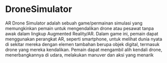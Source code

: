 # DroneSimulator

AR Drone Simulator adalah sebuah game/permainan simulasi yang memungkinkan pemain untuk mengendalikan drone atau pesawat tanpa awak dalam lingkup Augmented Reality/AR. Dalam game ini, pemain dapat menggunakan perangkat AR, seperti smartphone, untuk melihat dunia nyata di sekitar mereka dengan elemen tambahan berupa objek digital, termasuk drone yang mereka kendalikan. Pemain dapat mengambil alih kendali drone, menerbangkannya di udara, melakukan manuver dan aksi yang menarik
